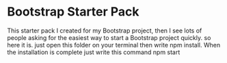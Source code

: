 # Bootstrap Starter Pack

This starter pack I created for my Bootstrap project, then I see lots of people asking for the easiest way to start a Bootstrap project quickly. so here it is.
just open this folder on your terminal then write npm install. When the installation is complete just write this command npm start
